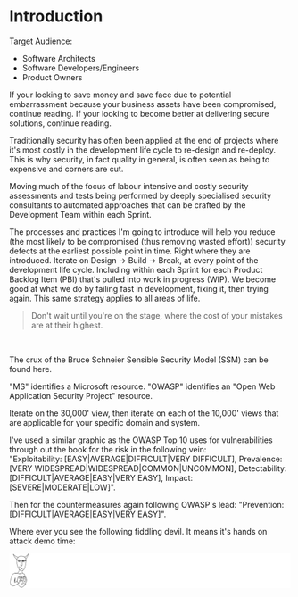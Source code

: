 # Introduction

Target Audience:

* Software Architects
* Software Developers/Engineers
* Product Owners

If your looking to save money and save face due to potential embarrassment because your business assets have been compromised, continue reading. If your looking to become better at delivering secure solutions, continue reading.

Traditionally security has often been applied at the end of projects where it's most costly in the development life cycle to re-design and re-deploy. This is why security, in fact quality in general, is often seen as being to expensive and corners are cut.

Moving much of the focus of labour intensive and costly security assessments and tests being performed by deeply specialised security consultants to automated approaches that can be crafted by the Development Team within each Sprint.

The processes and practices I'm going to introduce will help you reduce (the most likely to be compromised (thus removing wasted effort)) security defects at the earliest possible point in time. Right where they are introduced. Iterate on Design -> Build -> Break, at every point of the development life cycle. Including within each Sprint for each Product Backlog Item (PBI) that's pulled into work in progress (WIP). We become good at what we do by failing fast in development, fixing it, then trying again. This same strategy applies to all areas of life.

> Don't wait until you're on the stage, where the cost of your mistakes are at their highest.

<br>

The crux of the Bruce Schneier Sensible Security Model (SSM) can be found here.

"MS" identifies a Microsoft resource. "OWASP" identifies an "Open Web Application Security Project" resource.

Iterate on the 30,000' view, then iterate on each of the 10,000' views that are applicable for your specific domain and system.

I've used a similar graphic as the OWASP Top 10 uses for vulnerabilities through out the book for the risk in the following vein:  
"Exploitability: [EASY|AVERAGE|DIFFICULT|VERY DIFFICULT],
Prevalence: [VERY WIDESPREAD|WIDESPREAD|COMMON|UNCOMMON],
Detectability: [DIFFICULT|AVERAGE|EASY|VERY EASY],
Impact: [SEVERE|MODERATE|LOW]".  

Then for the countermeasures again following OWASP's lead:
"Prevention: [DIFFICULT|AVERAGE|EASY|VERY EASY]".

Where ever you see the following fiddling devil. It means it's hands on attack demo time:

![](images/HandsOnHack.png)
